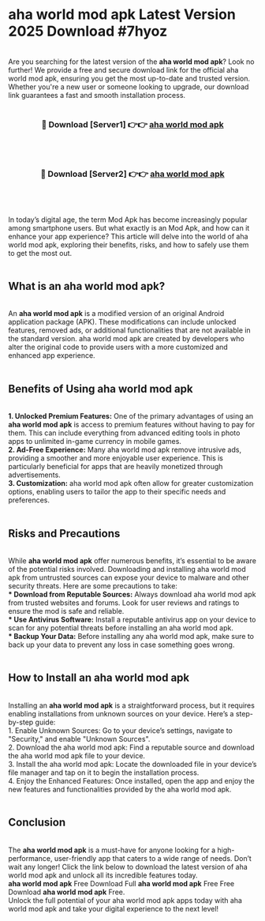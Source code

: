 # aha world mod apk Latest Version 2025 Download #7hyoz<br>
<br>
Are you searching for the latest version of the <strong>aha world mod apk</strong>? Look no further! We provide a free and secure download link for the official aha world mod apk, ensuring you get the most up-to-date and trusted version. Whether you're a new user or someone looking to upgrade, our download link guarantees a fast and smooth installation process.
<br>
<br>
<div align="center">
<h3>🔴 Download [Server1] 👉👉 <a href="https://modyolo.store/aha_world_mod_apk">aha world mod apk</a></h3><br>
<br>
<h3>🔴 Download [Server2] 👉👉 <a href="https://modyolo.store/=aha_world_mod_apk">aha world mod apk</a></h3><br>
</div>
<br>
<br>
In today’s digital age, the term Mod Apk has become increasingly popular among smartphone users. But what exactly is an Mod Apk, and how can it enhance your app experience? This article will delve into the world of aha world mod apk, exploring their benefits, risks, and how to safely use them to get the most out.
<br>
<br>
<h2>What is an aha world mod apk?</h2>
<br>
An <strong>aha world mod apk</strong> is a modified version of an original Android application package (APK). These modifications can include unlocked features, removed ads, or additional functionalities that are not available in the standard version. aha world mod apk are created by developers who alter the original code to provide users with a more customized and enhanced app experience.
<br>
<br>
<h2>Benefits of Using aha world mod apk</h2>
<br>
<strong> 1. Unlocked Premium Features:</strong> One of the primary advantages of using an <strong>aha world mod apk</strong> is access to premium features without having to pay for them. This can include everything from advanced editing tools in photo apps to unlimited in-game currency in mobile games.
<br>
<strong> 2. Ad-Free Experience:</strong> Many aha world mod apk remove intrusive ads, providing a smoother and more enjoyable user experience. This is particularly beneficial for apps that are heavily monetized through advertisements.
<br>
<strong> 3. Customization:</strong> aha world mod apk often allow for greater customization options, enabling users to tailor the app to their specific needs and preferences.
<br>
<br>
<h2>Risks and Precautions</h2>
<br>
While <strong>aha world mod apk</strong> offer numerous benefits, it’s essential to be aware of the potential risks involved. Downloading and installing aha world mod apk from untrusted sources can expose your device to malware and other security threats. Here are some precautions to take:
<br>
<strong> * Download from Reputable Sources:</strong> Always download aha world mod apk from trusted websites and forums. Look for user reviews and ratings to ensure the mod is safe and reliable.
<br>
<strong> * Use Antivirus Software:</strong> Install a reputable antivirus app on your device to scan for any potential threats before installing an aha world mod apk.
<br>
<strong> * Backup Your Data:</strong> Before installing any aha world mod apk, make sure to back up your data to prevent any loss in case something goes wrong.
<br>
<br>
<h2>How to Install an aha world mod apk</h2>
<br>
Installing an <strong>aha world mod apk</strong> is a straightforward process, but it requires enabling installations from unknown sources on your device. Here’s a step-by-step guide:
<br>
 1. Enable Unknown Sources: Go to your device’s settings, navigate to "Security," and enable "Unknown Sources".
<br>
 2. Download the aha world mod apk: Find a reputable source and download the aha world mod apk file to your device.
<br>
 3. Install the aha world mod apk: Locate the downloaded file in your device’s file manager and tap on it to begin the installation process.
<br>
 4. Enjoy the Enhanced Features: Once installed, open the app and enjoy the new features and functionalities provided by the aha world mod apk.
<br>
<br>
<h2><strong>Conclusion</strong></h2>
<br>
The <strong>aha world mod apk</strong> is a must-have for anyone looking for a high-performance, user-friendly app that caters to a wide range of needs. Don’t wait any longer! Click the link below to download the latest version of aha world mod apk and unlock all its incredible features today.
<br>
<strong>aha world mod apk</strong> Free Download Full <strong>aha world mod apk</strong> Free Free Download <strong>aha world mod apk</strong> Free.
<br>
Unlock the full potential of your aha world mod apk apps today with aha world mod apk and take your digital experience to the next level!

